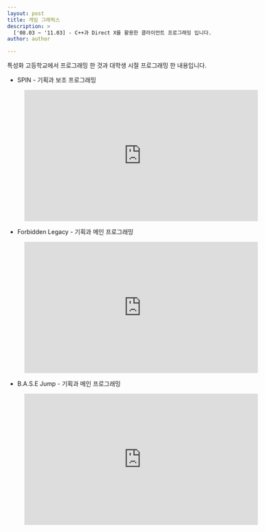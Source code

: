 ```yaml
---
layout: post
title: 게임 그래픽스
description: >
  ['08.03 ~ '11.03] - C++과 Direct X를 활용한 클라이언트 프로그래밍 입니다.
author: author

---
```


특성화 고등학교에서 프로그래밍 한 것과 대학생 시절 프로그래밍 한 내용입니다.

* SPIN - 기획과 보조 프로그래밍

<figure>
  <iframe width="544" height="306" src="https://serviceapi.nmv.naver.com/flash/convertIframeTag.nhn?vid=31B2CEDBC2FF79CB71304942ABB4CE7E0336&outKey=V126e5e7a0556a458b13abbc72b7a66561cb9ad779e1349c37c45bbc72b7a66561cb9" frameborder="no" scrolling="no" title="NaverVideo" allow="autoplay; gyroscope; accelerometer; encrypted-media" allowfullscreen></iframe>
</figure>

* Forbidden Legacy - 기획과 메인 프로그래밍

<figure>
  <iframe width="544" height="306" src="https://serviceapi.nmv.naver.com/flash/convertIframeTag.nhn?vid=C3873F317114155E1C2319E3EE1BB08EFD89&outKey=V121083d740395a8fb30971acca9e22e3330ab1f8b89df090ffce71acca9e22e3330a" frameborder="no" scrolling="no" title="NaverVideo" allow="autoplay; gyroscope; accelerometer; encrypted-media" allowfullscreen></iframe>
</figure>

* B.A.S.E Jump - 기획과 메인 프로그래밍

<figure>
  <iframe width="544" height="306" src="https://serviceapi.nmv.naver.com/flash/convertIframeTag.nhn?vid=A5A2528C580F109D12274304CA058CC3AD52&outKey=V12100b9336064963ec490a9dc74a5820b52cacd7d4fc6a5f74bf0a9dc74a5820b52c" frameborder="no" scrolling="no" title="NaverVideo" allow="autoplay; gyroscope; accelerometer; encrypted-media" allowfullscreen></iframe>
</figure>
